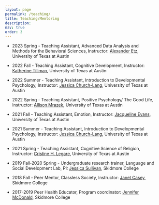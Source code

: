 ```yaml
---
layout: page
permalink: /teaching/
title: Teaching/Mentoring
description: 
nav: true
order: 3
---
```


* 2023 Spring - Teaching Assistant, Advanced Data Analysis and Methods for the Behavioral Sciences, Instructor: [Alexander Etz](https://liberalarts.utexas.edu/psychology/faculty/aje837), University of Texas at Austin

* 2022 Fall - Teaching Assistant, Cognitive Development,  Instructor: [Katherine Tillman](https://liberalarts.utexas.edu/psychology/faculty/kat2962), University of Texas at Austin

* 2022 Summer - Teaching Assistant, Introduction to Developmental Psychology,  Instructor: [Jessica Church-Lang](https://liberalarts.utexas.edu/psychology/faculty/jc58227), University of Texas at Austin

* 2022 Spring - Teaching Assistant, Positive Psychology/ The Good Life, Instructor: [Allison Mrazek](https://liberalarts.utexas.edu/psychology/faculty/ajm7696), University of Texas at Austin

* 2021 Fall - Teaching Assistant, Emotion, Instructor: [Jacqueline Evans](https://liberalarts.utexas.edu/psychology/faculty/jjr383), University of Texas at Austin

* 2021 Summer - Teaching Assistant, Introduction to Developmental Psychology, Instructor: [Jessica Church-Lang](https://liberalarts.utexas.edu/psychology/faculty/jc58227), University of Texas at Austin

* 2021 Spring - Teaching Assistant, Cognitive Science of Religion, Instructor: [Cristine H. Legare](https://liberalarts.utexas.edu/psychology/faculty/chl525), University of Texas at Austin

* 2019 Fall-2020 Spring - Undergraduate research trainer, Language and Social Development Lab, PI: [Jessica Sullivan](https://www.skidmore.edu/psychology/faculty/sullivan.php), Skidmore College

* 2018 Fall - Peer Mentor, Classless Society, Instructor: [Janet Casey](https://www.skidmore.edu/english/faculty/casey.php), Skidmore College 

* 2017-2019 Peer Health Educator, Program coordinator: [Jennifer McDonald](https://www.skidmore.edu/health_promotion/staff.php), Skidmore College
